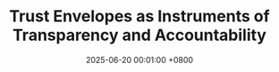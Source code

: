 ---
title: "Trust Envelopes as Instruments of Transparency and Accountability"
slides: "https://w3id.org/people/besteves/slides/2025/SolidCommunity-Trust"
date: 2025-06-20 00:01:00 +0800
event: "Solid Foundations, Smart Spaces: Transforming Health Through Data, Solid Community Event 2025"
event_url: "https://solidcommunity.be/events/solid-foundations-smart-spaces-transforming-health-through-data/"
location: 'Ghent, Belgium'

keywords: Data protection, Trust envelopes, Usage control, Provenance, Legal compliance

cover: https://w3id.org/people/besteves/slides/2025/SolidCommunity-Trust
authors: # * for equal contribution # for corresponding author
  - Beatriz Esteves
# links:
  #Slides: https://docs.google.com/presentation/d/1_bGV6QkydgzWYaKnBtLtgS-d0Xe_k5ItwnarVCvjXi4/edit?usp=sharing
---